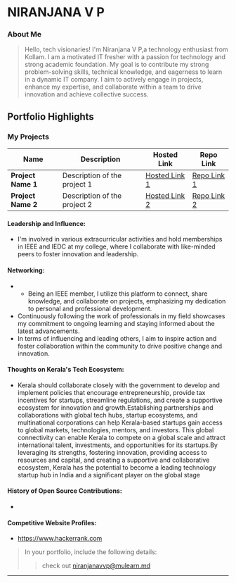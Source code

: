 # NIRANJANA V P

### About Me

> Hello, tech visionaries!
I'm Niranjana V P,a technology enthusiast from Kollam.
I am a motivated IT fresher with a passion for technology and strong academic foundation. 
My goal is to contribute my strong problem-solving skills, technical knowledge, and eagerness to learn in a dynamic IT company.
I aim to actively engage in projects, enhance my expertise, and collaborate within a team to drive innovation and achieve collective success.


## Portfolio Highlights

### My Projects

| Name                | Description                                                               | Hosted Link                              | Repo Link                                                      |
|---------------------|---------------------------------------------------------------------------|------------------------------------------|----------------------------------------------------------------|
| **Project Name 1**  | Description of the project 1                                              | [Hosted Link 1](https://example.com)    | [Repo Link 1](https://github.com/username/project1)             |
| **Project Name 2**  | Description of the project 2                                              | [Hosted Link 2](https://example.com)    | [Repo Link 2](https://github.com/username/project2)             |

#### Leadership and Influence:

- I'm involved in various extracurricular activities and hold memberships in IEEE and IEDC at my college, where I collaborate with like-minded peers to foster innovation and leadership.
#### Networking:

- - Being an IEEE member, I utilize this platform to connect, share knowledge, and collaborate on projects, emphasizing my dedication to personal and professional development.
- Continuously following the work of professionals in my field showcases my commitment to ongoing learning and staying informed about the latest advancements.
- In terms of influencing and leading others, I aim to inspire action and foster collaboration within the community to drive positive change and innovation.

#### Thoughts on Kerala's Tech Ecosystem:

-  Kerala should collaborate closely with the government to develop and implement policies that encourage entrepreneurship, provide tax incentives for startups, streamline regulations, and create a supportive ecosystem for innovation and growth.Establishing partnerships and collaborations with global tech hubs, startup ecosystems, and multinational corporations can help Kerala-based startups gain access to global markets, technologies, mentors, and investors. This global connectivity can enable Kerala to compete on a global scale and attract international talent, investments, and opportunities for its startups.By leveraging its strengths, fostering innovation, providing access to resources and capital, and creating a supportive and collaborative ecosystem, Kerala has the potential to become a leading technology startup hub in India and a significant player on the global stage

#### History of Open Source Contributions:

- 




#### Competitive Website Profiles:

-  https://www.hackerrank.com


> In your portfolio, include the following details:
>> check out [niranjanavvp@mulearn.md](./profiles/niranjanavvp@mulearn.md) 

---

